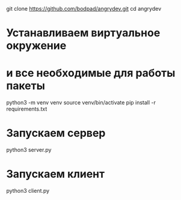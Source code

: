 git clone https://github.com/bodpad/angrydev.git
cd angrydev

# Устанавливаем виртуальное окружение
# и все необходимые для работы пакеты
python3 -m venv venv
source venv/bin/activate
pip install -r requirements.txt

# Запускаем сервер
python3 server.py

# Запускаем клиент
python3 client.py